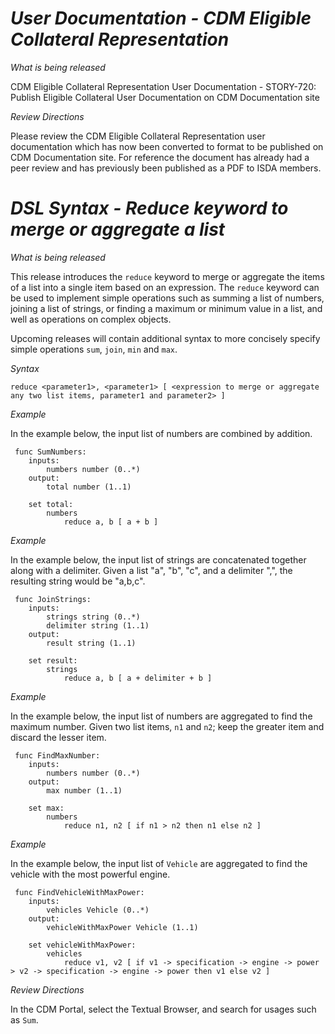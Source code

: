 # *User Documentation - CDM Eligible Collateral Representation*

_What is being released_

CDM Eligible Collateral Representation User Documentation - STORY-720: Publish Eligible Collateral User Documentation on CDM Documentation site

_Review Directions_

Please review the CDM Eligible Collateral Representation user documentation which has now been converted to format to be published on CDM Documentation site. For reference the document has already had a peer review and has previously been published as a PDF to ISDA members.

# *DSL Syntax - Reduce keyword to merge or aggregate a list*

_What is being released_

This release introduces the `reduce` keyword to merge or aggregate the items of a list into a single item based on an expression.  The `reduce` keyword can be used to implement simple operations such as summing a list of numbers, joining a list of strings, or finding a maximum or minimum value in a list, and well as operations on complex objects.

Upcoming releases will contain additional syntax to more concisely specify simple operations `sum`, `join`, `min` and `max`.

_Syntax_

```reduce <parameter1>, <parameter1> [ <expression to merge or aggregate any two list items, parameter1 and parameter2> ]```

_Example_

In the example below, the input list of numbers are combined by addition.

```
 func SumNumbers: 
    inputs:
        numbers number (0..*)
    output:
        total number (1..1)

    set total:
        numbers 
            reduce a, b [ a + b ]
```

_Example_

In the example below, the input list of strings are concatenated together along with a delimiter.  Given a list "a", "b", "c", and a delimiter ",", the resulting string would be "a,b,c".

```
 func JoinStrings: 
    inputs:
        strings string (0..*)
        delimiter string (1..1)
    output:
        result string (1..1)

    set result:
        strings 
            reduce a, b [ a + delimiter + b ]
```

_Example_

In the example below, the input list of numbers are aggregated to find the maximum number.  Given two list items, `n1` and `n2`; keep the greater item and discard the lesser item. 

```
 func FindMaxNumber: 
    inputs:
        numbers number (0..*)
    output:
        max number (1..1)

    set max:
        numbers 
            reduce n1, n2 [ if n1 > n2 then n1 else n2 ]
```

_Example_

In the example below, the input list of `Vehicle` are aggregated to find the vehicle with the most powerful engine.

```
 func FindVehicleWithMaxPower: 
    inputs:
        vehicles Vehicle (0..*)
    output:
        vehicleWithMaxPower Vehicle (1..1)

    set vehicleWithMaxPower:
        vehicles 
            reduce v1, v2 [ if v1 -> specification -> engine -> power > v2 -> specification -> engine -> power then v1 else v2 ]
```

_Review Directions_

In the CDM Portal, select the Textual Browser, and search for usages such as `Sum`.
